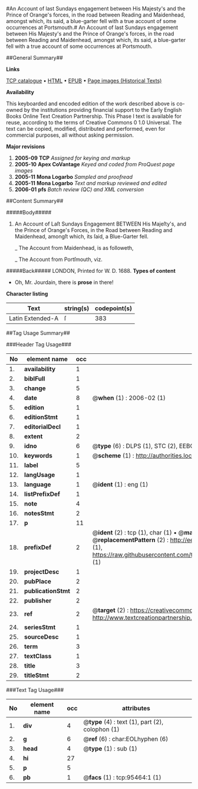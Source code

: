 #An Account of last Sundays engagement between His Majesty's and the Prince of Orange's forces, in the road between Reading and Maidenhead, amongst which, its said, a blue-garter fell with a true account of some occurrences at Portsmouth.#
An Account of last Sundays engagement between His Majesty's and the Prince of Orange's forces, in the road between Reading and Maidenhead, amongst which, its said, a blue-garter fell with a true account of some occurrences at Portsmouth.

##General Summary##

**Links**

[TCP catalogue](http://www.ota.ox.ac.uk/tcp/)  • 
[HTML](http://tei.it.ox.ac.uk/tcp/Texts-HTML/free/A24/A24472.html)  • 
[EPUB](http://tei.it.ox.ac.uk/tcp/Texts-EPUB/free/A24/A24472.epub) • 
[Page images (Historical Texts)](https://data.historicaltexts.jisc.ac.uk/view?pubId=eebo-12924570e&pageId=eebo-12924570e-95464-1)

**Availability**

This keyboarded and encoded edition of the
	       work described above is co-owned by the institutions
	       providing financial support to the Early English Books
	       Online Text Creation Partnership. This Phase I text is
	       available for reuse, according to the terms of Creative
	       Commons 0 1.0 Universal. The text can be copied,
	       modified, distributed and performed, even for
	       commercial purposes, all without asking permission.

**Major revisions**

1. __2005-09__ __TCP__ *Assigned for keying and markup*
1. __2005-10__ __Apex CoVantage__ *Keyed and coded from ProQuest page images*
1. __2005-11__ __Mona Logarbo__ *Sampled and proofread*
1. __2005-11__ __Mona Logarbo__ *Text and markup reviewed and edited*
1. __2006-01__ __pfs__ *Batch review (QC) and XML conversion*

##Content Summary##

#####Body#####

1. An Account of Laſt Sundays Engagement BETWEEN His Majeſty's, and the Prince of Orange's Forces, in the Road between Reading and Maidenhead, amongſt which, its ſaid, a Blue-Garter fell.

    _ The Account from Maidenhead, is as followeth,

    _ The Account from Portſmouth, viz.

#####Back#####
LONDON, Printed for W. D. 1688.
**Types of content**

  * Oh, Mr. Jourdain, there is **prose** in there!

**Character listing**


|Text|string(s)|codepoint(s)|
|---|---|---|
|Latin Extended-A|ſ|383|

##Tag Usage Summary##

###Header Tag Usage###

|No|element name|occ|attributes|
|---|---|---|---|
|1.|__availability__|1||
|2.|__biblFull__|1||
|3.|__change__|5||
|4.|__date__|8| @__when__ (1) : 2006-02 (1)|
|5.|__edition__|1||
|6.|__editionStmt__|1||
|7.|__editorialDecl__|1||
|8.|__extent__|2||
|9.|__idno__|6| @__type__ (6) : DLPS (1), STC (2), EEBO-CITATION (1), OCLC (1), VID (1)|
|10.|__keywords__|1| @__scheme__ (1) : http://authorities.loc.gov/ (1)|
|11.|__label__|5||
|12.|__langUsage__|1||
|13.|__language__|1| @__ident__ (1) : eng (1)|
|14.|__listPrefixDef__|1||
|15.|__note__|4||
|16.|__notesStmt__|2||
|17.|__p__|11||
|18.|__prefixDef__|2| @__ident__ (2) : tcp (1), char (1)  •  @__matchPattern__ (2) : ([0-9\-]+):([0-9IVX]+) (1), (.+) (1)  •  @__replacementPattern__ (2) : http://eebo.chadwyck.com/downloadtiff?vid=$1&page=$2 (1), https://raw.githubusercontent.com/textcreationpartnership/Texts/master/tcpchars.xml#$1 (1)|
|19.|__projectDesc__|1||
|20.|__pubPlace__|2||
|21.|__publicationStmt__|2||
|22.|__publisher__|2||
|23.|__ref__|2| @__target__ (2) : https://creativecommons.org/publicdomain/zero/1.0/ (1), http://www.textcreationpartnership.org/docs/. (1)|
|24.|__seriesStmt__|1||
|25.|__sourceDesc__|1||
|26.|__term__|3||
|27.|__textClass__|1||
|28.|__title__|3||
|29.|__titleStmt__|2||


###Text Tag Usage###

|No|element name|occ|attributes|
|---|---|---|---|
|1.|__div__|4| @__type__ (4) : text (1), part (2), colophon (1)|
|2.|__g__|6| @__ref__ (6) : char:EOLhyphen (6)|
|3.|__head__|4| @__type__ (1) : sub (1)|
|4.|__hi__|27||
|5.|__p__|5||
|6.|__pb__|1| @__facs__ (1) : tcp:95464:1 (1)|
